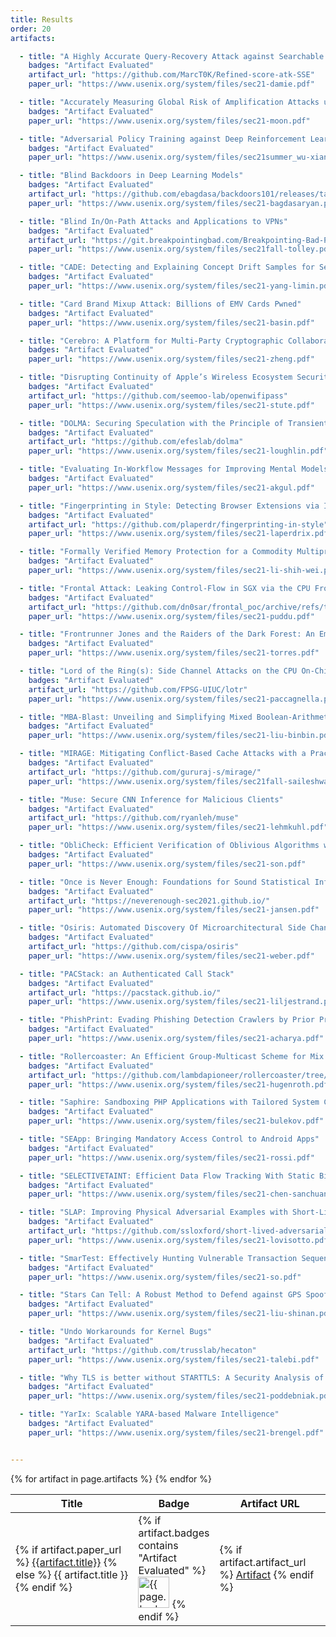 ```yaml
---
title: Results
order: 20
artifacts:

  - title: "A Highly Accurate Query-Recovery Attack against Searchable Encryption using Non-Indexed Documents"
    badges: "Artifact Evaluated"
    artifact_url: "https://github.com/MarcT0K/Refined-score-atk-SSE"
    paper_url: "https://www.usenix.org/system/files/sec21-damie.pdf"

  - title: "Accurately Measuring Global Risk of Amplification Attacks using AmpMap"
    badges: "Artifact Evaluated"
    paper_url: "https://www.usenix.org/system/files/sec21-moon.pdf"

  - title: "Adversarial Policy Training against Deep Reinforcement Learning"
    badges: "Artifact Evaluated"
    paper_url: "https://www.usenix.org/system/files/sec21summer_wu-xian.pdf"

  - title: "Blind Backdoors in Deep Learning Models"
    badges: "Artifact Evaluated"
    artifact_url: "https://github.com/ebagdasa/backdoors101/releases/tag/v1.0"
    paper_url: "https://www.usenix.org/system/files/sec21-bagdasaryan.pdf"

  - title: "Blind In/On-Path Attacks and Applications to VPNs"
    badges: "Artifact Evaluated"
    artifact_url: "https://git.breakpointingbad.com/Breakpointing-Bad-Public/vpn-attacks"
    paper_url: "https://www.usenix.org/system/files/sec21fall-tolley.pdf"

  - title: "CADE: Detecting and Explaining Concept Drift Samples for Security Applications"
    badges: "Artifact Evaluated"
    paper_url: "https://www.usenix.org/system/files/sec21-yang-limin.pdf"

  - title: "Card Brand Mixup Attack: Billions of EMV Cards Pwned"
    badges: "Artifact Evaluated"
    paper_url: "https://www.usenix.org/system/files/sec21-basin.pdf"

  - title: "Cerebro: A Platform for Multi-Party Cryptographic Collaborative Learning"
    badges: "Artifact Evaluated"
    paper_url: "https://www.usenix.org/system/files/sec21-zheng.pdf"

  - title: "Disrupting Continuity of Apple’s Wireless Ecosystem Security: New Tracking, DoS, and MitM Attacks on iOS and macOS Through Bluetooth Low Energy, AWDL, and Wi-Fi"
    badges: "Artifact Evaluated"
    artifact_url: "https://github.com/seemoo-lab/openwifipass"
    paper_url: "https://www.usenix.org/system/files/sec21-stute.pdf"

  - title: "DOLMA: Securing Speculation with the Principle of Transient Non-Observability"
    badges: "Artifact Evaluated"
    artifact_url: "https://github.com/efeslab/dolma"
    paper_url: "https://www.usenix.org/system/files/sec21-loughlin.pdf"

  - title: "Evaluating In-Workflow Messages for Improving Mental Models of End-to-End Encryption"
    badges: "Artifact Evaluated"
    paper_url: "https://www.usenix.org/system/files/sec21-akgul.pdf"

  - title: "Fingerprinting in Style: Detecting Browser Extensions via Injected Style Sheets"
    badges: "Artifact Evaluated"
    artifact_url: "https://github.com/plaperdr/fingerprinting-in-style"
    paper_url: "https://www.usenix.org/system/files/sec21-laperdrix.pdf"

  - title: "Formally Verified Memory Protection for a Commodity Multiprocessor Hypervisor"
    badges: "Artifact Evaluated"
    paper_url: "https://www.usenix.org/system/files/sec21-li-shih-wei.pdf"

  - title: "Frontal Attack: Leaking Control-Flow in SGX via the CPU Frontend"
    badges: "Artifact Evaluated"
    artifact_url: "https://github.com/dn0sar/frontal_poc/archive/refs/tags/v0.1.1.zip"
    paper_url: "https://www.usenix.org/system/files/sec21-puddu.pdf"

  - title: "Frontrunner Jones and the Raiders of the Dark Forest: An Empirical Study of Frontrunning on the Ethereum Blockchain"
    badges: "Artifact Evaluated"
    paper_url: "https://www.usenix.org/system/files/sec21-torres.pdf"

  - title: "Lord of the Ring(s): Side Channel Attacks on the CPU On-Chip Ring Interconnect Are Practical"
    badges: "Artifact Evaluated"
    artifact_url: "https://github.com/FPSG-UIUC/lotr"
    paper_url: "https://www.usenix.org/system/files/sec21-paccagnella.pdf"

  - title: "MBA-Blast: Unveiling and Simplifying Mixed Boolean-Arithmetic Obfuscation"
    badges: "Artifact Evaluated"
    paper_url: "https://www.usenix.org/system/files/sec21-liu-binbin.pdf"

  - title: "MIRAGE: Mitigating Conflict-Based Cache Attacks with a Practical Fully-Associative Design"
    badges: "Artifact Evaluated"
    artifact_url: "https://github.com/gururaj-s/mirage/"
    paper_url: "https://www.usenix.org/system/files/sec21fall-saileshwar.pdf"

  - title: "Muse: Secure CNN Inference for Malicious Clients"
    badges: "Artifact Evaluated"
    artifact_url: "https://github.com/ryanleh/muse"
    paper_url: "https://www.usenix.org/system/files/sec21-lehmkuhl.pdf"

  - title: "ObliCheck: Efficient Verification of Oblivious Algorithms with Unobservable State"
    badges: "Artifact Evaluated"
    paper_url: "https://www.usenix.org/system/files/sec21-son.pdf"

  - title: "Once is Never Enough: Foundations for Sound Statistical Inference in Tor Network Experimentation"
    badges: "Artifact Evaluated"
    artifact_url: "https://neverenough-sec2021.github.io/"
    paper_url: "https://www.usenix.org/system/files/sec21-jansen.pdf"

  - title: "Osiris: Automated Discovery Of Microarchitectural Side Channels"
    badges: "Artifact Evaluated"
    artifact_url: "https://github.com/cispa/osiris"
    paper_url: "https://www.usenix.org/system/files/sec21-weber.pdf"

  - title: "PACStack: an Authenticated Call Stack"
    badges: "Artifact Evaluated"
    artifact_url: "https://pacstack.github.io/"
    paper_url: "https://www.usenix.org/system/files/sec21-liljestrand.pdf"

  - title: "PhishPrint: Evading Phishing Detection Crawlers by Prior Profiling"
    badges: "Artifact Evaluated"
    paper_url: "https://www.usenix.org/system/files/sec21-acharya.pdf"

  - title: "Rollercoaster: An Efficient Group-Multicast Scheme for Mix Networks"
    badges: "Artifact Evaluated"
    artifact_url: "https://github.com/lambdapioneer/rollercoaster/tree/f09706766b736bb714a5efa3c34936e2cb19556d"
    paper_url: "https://www.usenix.org/system/files/sec21-hugenroth.pdf"

  - title: "Saphire: Sandboxing PHP Applications with Tailored System Call Allowlists"
    badges: "Artifact Evaluated"
    paper_url: "https://www.usenix.org/system/files/sec21-bulekov.pdf"

  - title: "SEApp: Bringing Mandatory Access Control to Android Apps"
    badges: "Artifact Evaluated"
    paper_url: "https://www.usenix.org/system/files/sec21-rossi.pdf"

  - title: "SELECTIVETAINT: Efficient Data Flow Tracking With Static Binary Rewriting"
    badges: "Artifact Evaluated"
    paper_url: "https://www.usenix.org/system/files/sec21-chen-sanchuan.pdf"

  - title: "SLAP: Improving Physical Adversarial Examples with Short-Lived Adversarial Perturbations"
    badges: "Artifact Evaluated"
    artifact_url: "https://github.com/ssloxford/short-lived-adversarial-perturbations"
    paper_url: "https://www.usenix.org/system/files/sec21-lovisotto.pdf"

  - title: "SmarTest: Effectively Hunting Vulnerable Transaction Sequences in Smart Contracts through Language Model-Guided Symbolic Execution"
    badges: "Artifact Evaluated"
    paper_url: "https://www.usenix.org/system/files/sec21-so.pdf"

  - title: "Stars Can Tell: A Robust Method to Defend against GPS Spoofing Attacks using Off-the-shelf Chipset"
    badges: "Artifact Evaluated"
    paper_url: "https://www.usenix.org/system/files/sec21-liu-shinan.pdf"

  - title: "Undo Workarounds for Kernel Bugs"
    badges: "Artifact Evaluated"
    artifact_url: "https://github.com/trusslab/hecaton"
    paper_url: "https://www.usenix.org/system/files/sec21-talebi.pdf"

  - title: "Why TLS is better without STARTTLS: A Security Analysis of STARTTLS in the Email Context"
    badges: "Artifact Evaluated"
    paper_url: "https://www.usenix.org/system/files/sec21-poddebniak.pdf"

  - title: "YarIx: Scalable YARA-based Malware Intelligence"
    badges: "Artifact Evaluated"
    paper_url: "https://www.usenix.org/system/files/sec21-brengel.pdf"


---
```


<table>
  <thead>
    <tr>
      <th>Title</th>
      <th>Badge</th>
      <th>Artifact URL</th>
    </tr>
  </thead>
  <tbody>
  {% for artifact in page.artifacts %}
    <tr>
      <td>
        {% if artifact.paper_url %}
          <a href="{{artifact.paper_url}}">{{artifact.title}}</a>
        {% else %}
          {{ artifact.title }}
        {% endif %}
      </td>
      <td width="62px">
        {% if artifact.badges contains "Artifact Evaluated" %}
          <img src="{{ site.baseurl }}/images/usenix_artifact_evaluation_passed_125.png" alt="{{ page.badges }}" width="50px">
        {% endif %}
      </td>
      <td>
        {% if artifact.artifact_url %}
          <a href="{{artifact.artifact_url}}">Artifact</a>
        {% endif %}
      </td>
    </tr>
  {% endfor %}
  </tbody>
</table>
